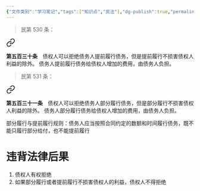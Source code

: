 ```yaml
---
{"文件类别":"学习笔记","tags":["知识点","民法"],"dg-publish":true,"permalink":"/学习笔记studyup/知识点cheese/部分履行与提前履行规则/","dgPassFrontmatter":true,"created":"2024-07-06T17:28:26.901+08:00","updated":"2024-10-26T18:33:20.624+08:00"}
---
```


>民第 530 条：
<div class="transclusion internal-embed is-loaded"><a class="markdown-embed-link" href="////#t530" aria-label="Open link"><svg xmlns="http://www.w3.org/2000/svg" width="24" height="24" viewBox="0 0 24 24" fill="none" stroke="currentColor" stroke-width="2" stroke-linecap="round" stroke-linejoin="round" class="svg-icon lucide-link"><path d="M10 13a5 5 0 0 0 7.54.54l3-3a5 5 0 0 0-7.07-7.07l-1.72 1.71"></path><path d="M14 11a5 5 0 0 0-7.54-.54l-3 3a5 5 0 0 0 7.07 7.07l1.71-1.71"></path></svg></a><div class="markdown-embed">



**第五百三十条**　债权人可以拒绝债务人提前履行债务，但是提前履行不损害债权人利益的除外。
债务人提前履行债务给债权人增加的费用，由债务人负担。 

</div></div>


>民第 531 条：
<div class="transclusion internal-embed is-loaded"><a class="markdown-embed-link" href="////#t531" aria-label="Open link"><svg xmlns="http://www.w3.org/2000/svg" width="24" height="24" viewBox="0 0 24 24" fill="none" stroke="currentColor" stroke-width="2" stroke-linecap="round" stroke-linejoin="round" class="svg-icon lucide-link"><path d="M10 13a5 5 0 0 0 7.54.54l3-3a5 5 0 0 0-7.07-7.07l-1.72 1.71"></path><path d="M14 11a5 5 0 0 0-7.54-.54l-3 3a5 5 0 0 0 7.07 7.07l1.71-1.71"></path></svg></a><div class="markdown-embed">



**第五百三十一条**　债权人可以拒绝债务人部分履行债务，但是部分履行不损害债权人利益的除外。
债务人部分履行债务给债权人增加的费用，由债务人负担。 

</div></div>


部分履行与提前履行规则：债务人应当按照合同约定的数额和时间履行债务，既不能只履行部分给付，也不能提前履行
# 违背法律后果
1. 债权人有权拒绝
2. 如果部分履行或者提前履行不损害债权人的利益，债权人不得拒绝